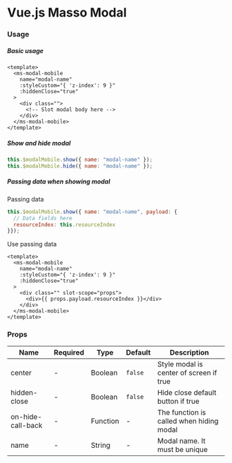 # Vue.js Masso Modal

### Usage
##### Basic usage
```vue
<template>
  <ms-modal-mobile
    name="modal-name"
    :styleCustom="{ 'z-index': 9 }"
    :hiddenClose="true"
  >
    <div class="">
      <!-- Slot modal body here -->
    </div>
  </ms-modal-mobile>
</template>
```

##### Show and hide modal

```javascript
this.$modalMobile.show({ name: "modal-name" });
this.$modalMobile.hide({ name: "modal-name" });
```

##### Passing data when showing modal

Passing data
```javascript
this.$modalMobile.show({ name: "modal-name", payload: {
  // Data fields here
  resourceIndex: this.resourceIndex
}});
```

Use passing data
```vue
<template>
  <ms-modal-mobile
    name="modal-name"
    :styleCustom="{ 'z-index': 9 }"
    :hiddenClose="true"
  >
    <div class="" slot-scope="props">
      <div>{{ props.payload.resourceIndex }}</div>
    </div>
  </ms-modal-mobile>
</template>
```

### Props

| Name                  | Required | Type      | Default     | Description                        |
| ---                   | ---      | ---       | ---         | ---                                |
| center                | -        | Boolean   | `false`     | Style modal is center of screen if true   |
| hidden-close          | -        | Boolean   | `false`     | Hide close default button if true |
| on-hide-call-back     | -        | Function  | -           | The function is called when hiding modal |
| name                  | -        | String    | -           | Modal name. It must be unique |

